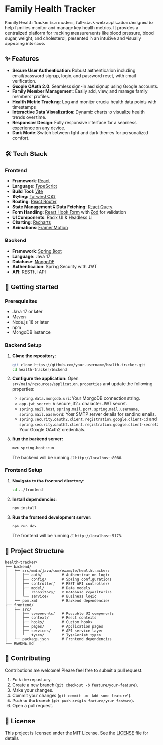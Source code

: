 # Family Health Tracker

Family Health Tracker is a modern, full-stack web application designed to help families monitor and manage key health metrics. It provides a centralized platform for tracking measurements like blood pressure, blood sugar, weight, and cholesterol, presented in an intuitive and visually appealing interface.

## ✨ Features

- **Secure User Authentication**: Robust authentication including email/password signup, login, and password reset, with email verification.
- **Google OAuth 2.0**: Seamless sign-in and signup using Google accounts.
- **Family Member Management**: Easily add, view, and manage family members' profiles.
- **Health Metric Tracking**: Log and monitor crucial health data points with timestamps.
- **Interactive Data Visualization**: Dynamic charts to visualize health trends over time.
- **Responsive Design**: Fully responsive interface for a seamless experience on any device.
- **Dark Mode**: Switch between light and dark themes for personalized comfort.

## 🛠️ Tech Stack

### Frontend

- **Framework**: [React](https://react.dev/)
- **Language**: [TypeScript](https://www.typescriptlang.org/)
- **Build Tool**: [Vite](https://vitejs.dev/)
- **Styling**: [Tailwind CSS](https://tailwindcss.com/)
- **Routing**: [React Router](https://reactrouter.com/)
- **State Management & Data Fetching**: [React Query](https://tanstack.com/query/latest)
- **Form Handling**: [React Hook Form](https://react-hook-form.com/) with [Zod](https://zod.dev/) for validation
- **UI Components**: [Radix UI](https://www.radix-ui.com/) & [Headless UI](https://headlessui.com/)
- **Charting**: [Recharts](https://recharts.org/)
- **Animations**: [Framer Motion](https://www.framer.com/motion/)

### Backend

- **Framework**: [Spring Boot](https://spring.io/projects/spring-boot)
- **Language**: Java 17
- **Database**: [MongoDB](https://www.mongodb.com/)
- **Authentication**: Spring Security with JWT
- **API**: RESTful API

## 🚀 Getting Started

### Prerequisites

- Java 17 or later
- Maven
- Node.js 18 or later
- npm
- MongoDB instance

### Backend Setup

1.  **Clone the repository:**
    ```bash
    git clone https://github.com/your-username/health-tracker.git
    cd health-tracker/backend
    ```

2.  **Configure the application:**
    Open `src/main/resources/application.properties` and update the following properties:
    - `spring.data.mongodb.uri`: Your MongoDB connection string.
    - `app.jwt.secret`: A secure, 32+ character JWT secret.
    - `spring.mail.host`, `spring.mail.port`, `spring.mail.username`, `spring.mail.password`: Your SMTP server details for sending emails.
    - `spring.security.oauth2.client.registration.google.client-id` and `spring.security.oauth2.client.registration.google.client-secret`: Your Google OAuth2 credentials.

3.  **Run the backend server:**
    ```bash
    mvn spring-boot:run
    ```
    The backend will be running at `http://localhost:8080`.

### Frontend Setup

1.  **Navigate to the frontend directory:**
    ```bash
    cd ../frontend
    ```

2.  **Install dependencies:**
    ```bash
    npm install
    ```

3.  **Run the frontend development server:**
    ```bash
    npm run dev
    ```
    The frontend will be running at `http://localhost:5173`.

## 📁 Project Structure

```
health-tracker/
├── backend/
│   ├── src/main/java/com/example/healthtracker/
│   │   ├── auth/         # Authentication logic
│   │   ├── config/       # Spring configurations
│   │   ├── controller/   # REST API controllers
│   │   ├── model/        # Data models
│   │   ├── repository/   # Database repositories
│   │   └── service/      # Business logic
│   └── pom.xml           # Backend dependencies
├── frontend/
│   ├── src/
│   │   ├── components/   # Reusable UI components
│   │   ├── context/      # React contexts
│   │   ├── hooks/        # Custom hooks
│   │   ├── pages/        # Application pages
│   │   ├── services/     # API service layer
│   │   └── types/        # TypeScript types
│   └── package.json      # Frontend dependencies
└── README.md
```

## 🤝 Contributing

Contributions are welcome! Please feel free to submit a pull request.

1.  Fork the repository.
2.  Create a new branch (`git checkout -b feature/your-feature`).
3.  Make your changes.
4.  Commit your changes (`git commit -m 'Add some feature'`).
5.  Push to the branch (`git push origin feature/your-feature`).
6.  Open a pull request.

## 📄 License

This project is licensed under the MIT License. See the [LICENSE](LICENSE) file for details.

